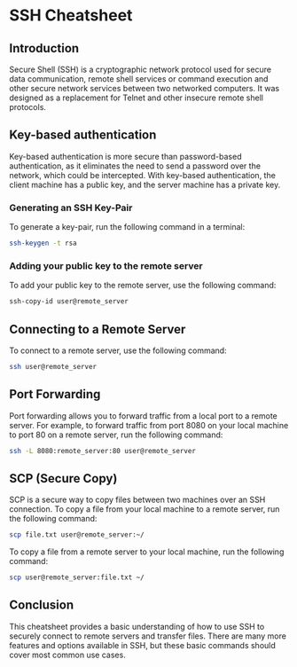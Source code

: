 # SSH Cheatsheet

## Introduction

Secure Shell (SSH) is a cryptographic network protocol used for secure data communication, remote shell services or command execution and other secure network services between two networked computers. It was designed as a replacement for Telnet and other insecure remote shell protocols.

## Key-based authentication

Key-based authentication is more secure than password-based authentication, as it eliminates the need to send a password over the network, which could be intercepted. With key-based authentication, the client machine has a public key, and the server machine has a private key.

### Generating an SSH Key-Pair

To generate a key-pair, run the following command in a terminal:

```bash
ssh-keygen -t rsa
```

### Adding your public key to the remote server

To add your public key to the remote server, use the following command:

```bash
ssh-copy-id user@remote_server
```

## Connecting to a Remote Server

To connect to a remote server, use the following command:

```bash
ssh user@remote_server
```

## Port Forwarding

Port forwarding allows you to forward traffic from a local port to a remote server. For example, to forward traffic from port 8080 on your local machine to port 80 on a remote server, run the following command:

```bash
ssh -L 8080:remote_server:80 user@remote_server
```

## SCP (Secure Copy)

SCP is a secure way to copy files between two machines over an SSH connection. To copy a file from your local machine to a remote server, run the following command:

```bash
scp file.txt user@remote_server:~/
```

To copy a file from a remote server to your local machine, run the following command:

```bash
scp user@remote_server:file.txt ~/
```

## Conclusion

This cheatsheet provides a basic understanding of how to use SSH to securely connect to remote servers and transfer files. There are many more features and options available in SSH, but these basic commands should cover most common use cases.
